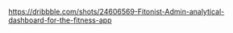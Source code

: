 <!-- @format -->

https://dribbble.com/shots/24606569-Fitonist-Admin-analytical-dashboard-for-the-fitness-app
